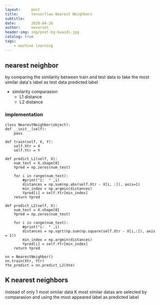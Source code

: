```yaml
---
layout:     post
title:      tensorflow Nearest Neighbors
subtitle:   
date:       2020-04-26
author:     neverset
header-img: img/post-bg-kuaidi.jpg
catalog: true
tags:
    - machine learning
---
```


## nearest neighbor
by comparing the similarity between train and test data to take the most similar data's label as test data predicted label
* similarity comparasion
    * L1 distance  
    * L2 distance

### implementation

    class NearestNeighbor(object):
    def __init__(self):
        pass
 
    def train(self, X, Y):
        self.Xtr = X
        self.Ytr = Y
 
    def predict_L1(self, X):
        num_test = X.shape[0]
        Ypred = np.zeros(num_test)
 
        for i in range(num_test):
            #print("i:  " ,i)
            distances = np.sum(np.abs(self.Xtr - X[i, :]), axis=1)
            min_index = np.argmin(distances)
            Ypred[i] = self.Ytr[min_index]
        return Ypred
 
    def predict_L2(self, X):
        num_test = X.shape[0]
        Ypred = np.zeros(num_test)
 
        for i in range(num_test):
            #print("i:  " ,i)
            distances = np.sqrt(np.sum(np.square(self.Xtr - X[i,:]), axis = 1))
            min_index = np.argmin(distances)
            Ypred[i] = self.Ytr[min_index]
        return Ypred

    nn = NearestNeighbor()
    nn.train(Xtr, Ytr)
    Yte_predict = nn.predict_L2(Xte)

## K nearest neighbors
instead of only 1 most similar data K most similar datas are selected by comparasion and using the most appeared label as predicted label

